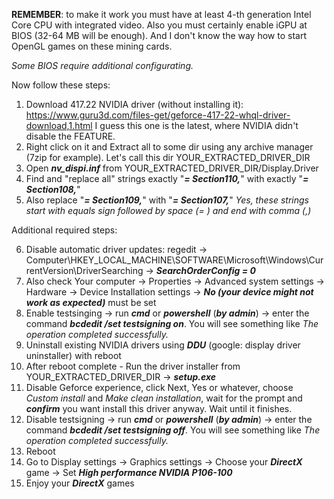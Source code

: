 __REMEMBER__: to make it work you must have at least 4-th generation Intel Core CPU with integrated video. Also you must certainly enable iGPU at BIOS (32-64 MB will be enough). And I don't know the way how to start OpenGL games on these mining cards.

_Some BIOS require additional configurating._


Now follow these steps:

1. Download 417.22 NVIDIA driver (without installing it): https://www.guru3d.com/files-get/geforce-417-22-whql-driver-download,1.html
I guess this one is the latest, where NVIDIA didn't disable the FEATURE.
2. Right click on it and Extract all to some dir using any archive manager (7zip for example). Let's call this dir YOUR_EXTRACTED_DRIVER_DIR
3. Open ___nv\_dispi.inf___ from YOUR_EXTRACTED_DRIVER_DIR/Display.Driver
4. Find and "replace all" strings exactly "___= Section110,___" with exactly "___= Section108,___"
5. Also replace "___= Section109,___" with "___= Section107,___"
_Yes, these strings start with equals sign followed by space (= ) and end with comma (,)_

Additional required steps:

6. Disable automatic driver updates: regedit -> Computer\HKEY_LOCAL_MACHINE\SOFTWARE\Microsoft\Windows\CurrentVersion\DriverSearching -> ___SearchOrderConfig = 0___
7. Also check Your computer -> Properties -> Advanced system settings -> Hardware -> Device Installation settings -> ___No (your device might not work as expected)___ must be set
8. Enable testsinging -> run ___cmd___ or ___powershell___ (___by admin___) -> enter the command ___bcdedit /set testsigning on___. You will see something like _The operation completed successfully._
9. Uninstall existing NVIDIA drivers using ___DDU___ (google: display driver uninstaller) with reboot
10. After reboot complete - Run the driver installer from YOUR_EXTRACTED_DRIVER_DIR -> ___setup.exe___
11. Disable Geforce experience, click Next, Yes or whatever, choose _Custom install_ and _Make clean installation_, wait for the prompt and ___confirm___ you want install this driver anyway. Wait until it finishes.
12. Disable testsigning -> run ___cmd___ or ___powershell___ (___by admin___) -> enter the command ___bcdedit /set testsigning off___. You will see something like _The operation completed successfully._
13. Reboot
14. Go to Display settings -> Graphics settings -> Choose your ___DirectX___ game -> Set ___High performance NVIDIA P106-100___
15. Enjoy your ___DirectX___ games
